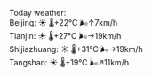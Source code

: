 Today weather:  
Beijing: ☀️   🌡️+22°C 🌬️↑7km/h  
Tianjin: ☀️   🌡️+27°C 🌬️→19km/h  
Shijiazhuang: ☀️   🌡️+31°C 🌬️→19km/h  
Tangshan: ☀️   🌡️+19°C 🌬️↗11km/h  
